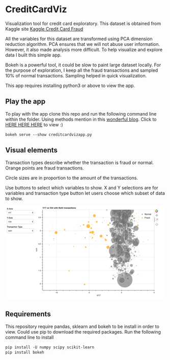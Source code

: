 # CreditCardViz
Visualization tool for credit card exploratory. This dataset is obtained from Kaggle site
[Kaggle Credit Card Fraud](https://www.kaggle.com/mlg-ulb/creditcardfraud)

All the variables for this dataset are transformed using PCA dimension reduction algorithm. PCA ensures that we will not abuse user information. However, it also made analysis more difficult. To help visualize and explore data I built this simple app.

Bokeh is a powerful tool, it could be slow to paint large dataset locally. For the purpose of exploration, I keep all the fraud transactions and sampled 10% of normal transactions. Sampling helped in quick visualization.

This app requires installing python3 or above to view the app.

## Play the app
To play with the app clone this repo and run the following command line within the folder.
Using methods mention in this [wonderful blog](http://ericstrong.org/running-a-bokeh-server-on-heroku-part-2/).
Click to [HERE HERE HERE](https://creditcardviz.herokuapp.com/creditcardvizapp) to view :)
```
bokeh serve --show creditcardvizapp.py
```

## Visual elements
Transaction types describe whether the transaction is fraud or normal. Orange points are fraud transactions.

Circle sizes are in proportion to the amount of the transactions.

Use buttons to select which variables to show. X and Y selections are for variables and transaction type button let users choose which subset of data to show.

![alt text](https://github.com/sophiarora/CreditCardViz/blob/master/vizboard_demo.png)



## Requirements

This repository require pandas, sklearn and bokeh to be install in order to view. Could use pip to download the required packages. Run the following command line to install
```
pip install -U numpy scipy scikit-learn
pip install bokeh
```

